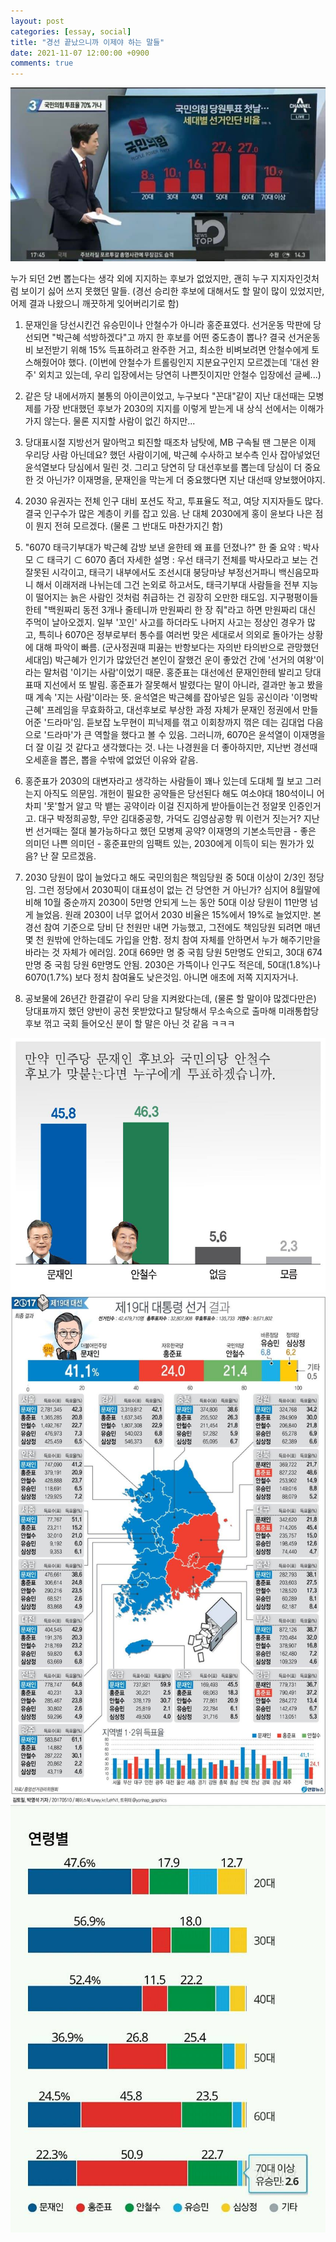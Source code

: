```yaml
---
layout: post
categories: [essay, social]
title: "경선 끝났으니까 이제야 하는 말들"
date: 2021-11-07 12:00:00 +0900
comments: true
---
```


![1](/assets/images/211107-4.jpg)

누가 되던 2번 뽑는다는 생각 외에 지지하는 후보가 없었지만, 괜히 누구 지지자인것처럼 보이기 싫어 쓰지 못했던 말들. (경선 승리한 후보에 대해서도 할 말이 많이 있었지만, 어제 결과 나왔으니 깨끗하게 잊어버리기로 함)
1. 문재인을 당선시킨건 유승민이나 안철수가 아니라 홍준표였다. 선거운동 막판에 당선되면 "박근혜 석방하겠다"고 까지 한 후보를 어떤 중도층이 뽑나? 결국 선거운동비 보전받기 위해 15% 득표하려고 완주한 거고, 최소한 비벼보려면 안철수에게 토스해줬어야 했다.
(이번에 안철수가 트롤링인지 지분요구인지 모르겠는데 '대선 완주' 외치고 있는데, 우리 입장에서는 당연히 나쁜짓이지만 안철수 입장에선 글쎄...)


2. 같은 당 내에서까지 불통의 아이콘이었고, 누구보다 "꼰대"같이 지난 대선때는 모병제를 가장 반대했던 후보가 2030의 지지를 이렇게 받는게 내 상식 선에서는 이해가 가지 않는다. 물론 지지할 사람이 없긴 하지만...


3. 당대표시절 지방선거 말아먹고 퇴진할 때조차 남탓에, MB 구속될 땐 그분은 이제 우리당 사람 아닌데요? 했던 사람이기에, 박근혜 수사하고 보수측 인사 잡아넣었던 윤석열보다 당심에서 밀린 것. 그리고 당연히 당 대선후보를 뽑는데 당심이 더 중요한 것 아닌가? 이재명을, 문재인을 막는게 더 중요했다면 지난 대선때 양보했어야지.


4. 2030 유권자는 전체 인구 대비 포션도 작고, 투표율도 적고, 여당 지지자들도 많다. 결국 인구수가 많은 계층이 키를 잡고 있음. 난 대체 2030에게 홍이 윤보다 나은 점이 뭔지 전혀 모르겠다. (물론 그 반대도 마찬가지긴 함)


5. "6070 태극기부대가 박근혜 감방 보낸 윤한테 왜 표를 던졌나?"
한 줄 요약 : 박사모 ⊂ 태극기 ⊂ 6070
좀더 자세한 설명 :
우선 태극기 전체를 박사모라고 보는 건 잘못된 시각이고, 태극기 내부에서도 조선시대 붕당마냥 부정선거파니 백신음모파니 해서 이래저래 나뉘는데 그건 논외로 하고서도, 태극기부대 사람들을 전부 지능이 떨어지는 늙은 사람인 것처럼 취급하는 건 굉장히 오만한 태도임. 
지구평평이들한테 "백원짜리 동전 3개나 줄테니까 만원짜리 한 장 줘"라고 하면 만원짜리 대신 주먹이 날아오겠지. 일부 '꼬인' 사고를 하더라도 나머지 사고는 정상인 경우가 많고, 특히나 6070은 정부로부터 통수를 여러번 맞은 세대로서 의외로 돌아가는 상황에 대해 파악이 빠름. (군사정권때 피끓는 반항보다는 자의반 타의반으로 관망했던 세대임)
박근혜가 인기가 많았던건 본인이 잘했건 운이 좋았건 간에 '선거의 여왕'이라는 말처럼 '이기는 사람'이었기 때문. 홍준표는 대선에선 문재인한테 발리고 당대표때 지선에서 또 발림. 홍준표가 잘못해서 발렸다는 말이 아니라, 결과만 놓고 봤을때 계속 '지는 사람'이라는 뜻. 
윤석열은 박근혜를 잡아넣은 일등 공신이라 '이명박근혜' 프레임을 무효화하고, 대선후보로 부상한 과정 자체가 문재인 정권에서 만들어준 '드라마'임. 듣보잡 노무현이 피닉제를 꺾고 이회창까지 꺾은 데는 김대업 다음으로 '드라마'가 큰 역할을 했다고 볼 수 있음.
그러니까, 6070은 윤석열이 이재명을 더 잘 이길 것 같다고 생각했다는 것. 나는 나경원을 더 좋아하지만, 지난번 경선때 오세훈을 뽑은, 뽑을 수밖에 없었던 이유와 같음.


6. 홍준표가 2030의 대변자라고 생각하는 사람들이 꽤나 있는데 도대체 뭘 보고 그러는지 아직도 의문임. 개헌이 필요한 공약들은 당선된다 해도 여소야대 180석이니 어차피 '못'할거 알고 막 뱉는 공약이라 이걸 진지하게 받아들이는건 정알못 인증인거고.
대구 박정희공항, 무안 김대중공항, 가덕도 김영삼공항 뭐 이런거 짓는거? 지난번 선거때는 절대 불가능하다고 했던 모병제 공약? 이재명의 기본소득만큼 - 좋은 의미던 나쁜 의미던 - 홍준표만의 임팩트 있는, 2030에게 이득이 되는 뭔가가 있음? 난 잘 모르겠음.


7. 2030 당원이 많이 늘었다고 해도 국민의힘은 책임당원 중 50대 이상이 2/3인 정당임. 그런 정당에서 2030픽이 대표성이 없는 건 당연한 거 아닌가? 심지어 8월말에 비해 10월 중순까지 2030이 5만명 안되게 느는 동안 50대 이상 당원이 11만명 넘게 늘었음. 원래 2030이 너무 없어서 2030 비율은 15%에서 19%로 늘었지만. 
본경선 참여 기준으로 당비 단 천원만 내면 가능했고, 그전에도 책임당원 되려면 매년 몇 천 원밖에 안하는데도 가입을 안함. 정치 참여 자체를 안하면서 누가 해주기만을 바라는 것 자체가 에러임.
20대 669만 명 중 국힘 당원 5만명도 안되고, 30대 674만명 중 국힘 당원 6만명도 안됨. 2030은 가뜩이나 인구도 적은데, 50대(1.8%)나 6070(1.7%) 보다 정치 참여율도 낮은것임. 아니면 애초에 저쪽 지지자거나.

8. 공보물에 26년간 한결같이 우리 당을 지켜왔다는데, (물론 할 말이야 많겠다만은) 당대표까지 했던 양반이 공천 못받았다고 탈당해서 무소속으로 출마해 미래통합당 후보 꺾고 국회 들어오신 분이 할 말은 아닌 것 같음 ㅋㅋㅋ


![2](/assets/images/211107-1.jpg)
![3](/assets/images/211107-2.jpg)
![4](/assets/images/211107-3.jpg)